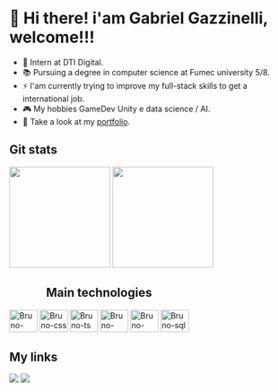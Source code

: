 <h1>👋 Hi there! i'am Gabriel Gazzinelli, welcome!!!</h1>
 
- 🔭 Intern at DTI Digital.
- 📚 Pursuing a degree in computer science at Fumec university 5/8.
- ⚡ I'am currently trying to improve my full-stack skills to get a international job.
- 🎮 My hobbies GameDev Unity e data science / AI.
- 👀 Take a look at my <a href="https://bruno9407.github.io/Porfolio/">portfolio</a>.
 
<div>
<h2>Git stats</h2>
<img height="180em" src="https://github-readme-stats.vercel.app/api?username=Bruno9407&show_icons=true&theme=dark&include_all_commits=true"/>
<img height="180em" src="https://github-readme-stats.vercel.app/api/top-langs/?username=Bruno9407&layout=donut&langs_count=5&theme=dark"/>
</div>
<div style="display:inline-block;">
<h2 style="text-align:center;">Main technologies</h2>
<div style="margin:auto;">
<img aling="center" alt="Bruno-html" height="40" width="50" src="https://cdn.jsdelivr.net/gh/devicons/devicon/icons/html5/html5-original-wordmark.svg"/>
<img aling="center" alt="Bruno-css" height="40" width="50" src="https://cdn.jsdelivr.net/gh/devicons/devicon/icons/css3/css3-original-wordmark.svg"/>
<img aling="center" alt="Bruno-ts" height="40" width="50"  src="https://cdn.jsdelivr.net/gh/devicons/devicon@latest/icons/typescript/typescript-original.svg" /> 
<!--<img aling="center" alt="Bruno-Js" height="40" width="50" src="https://cdn.jsdelivr.net/gh/devicons/devicon/icons/javascript/javascript-original.svg"/>-->
<img aling="center" alt="Bruno-react" height="40" width="50" src="https://cdn.jsdelivr.net/gh/devicons/devicon/icons/react/react-original-wordmark.svg"/>
<img aling="center" alt="Bruno-node" height="40" width="50" src="https://cdn.jsdelivr.net/gh/devicons/devicon@latest/icons/nodejs/nodejs-original-wordmark.svg" />
<img aling="center" alt="Bruno-sql" height="40" width="50" src="https://cdn.jsdelivr.net/gh/devicons/devicon@latest/icons/azuresqldatabase/azuresqldatabase-original.svg" />
<!--<img aling="center" alt="Bruno-react" height="40" width="50" src="https://cdn.jsdelivr.net/gh/devicons/devicon/icons/csharp/csharp-original.svg"/>
<img aling="center" alt="Bruno-react" height="40" width="50" src="https://cdn.jsdelivr.net/gh/devicons/devicon/icons/unity/unity-original.svg"/>-->
</div>
</div>
 
<div>
<h2>My links</h2>
<a href="https://www.instagram.com/brunoxavier9407/" target="_blank"><img src="https://img.shields.io/badge/Instagram-E4405F?style=for-the-badge&logo=instagram&logoColor=white" target="_blank"></a>  
<a href="https://www.linkedin.com/in/bruno-xavier-523618246/" target="_blank"><img src="https://img.shields.io/badge/linkedin-%230077B5.svg?style=for-the-badge&logo=linkedin&logoColor=white"></a>
<!-- <a href="" target="_blank"><img src="https://img.shields.io/badge/YouTube-FF0000?style=for-the-badge&logo=youtube&logoColor=white" target="_blank"/></a> -->
</div>
 
<!--![Snake animation](https://github.com/Xavier9407/Xavier9407/blob/output/github-contribution-grid-snake.svg)-->
 
